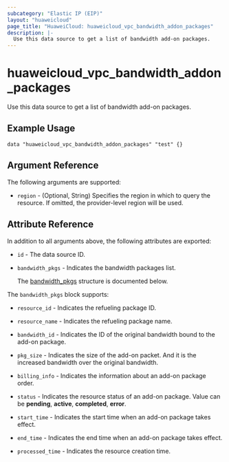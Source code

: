 ```yaml
---
subcategory: "Elastic IP (EIP)"
layout: "huaweicloud"
page_title: "HuaweiCloud: huaweicloud_vpc_bandwidth_addon_packages"
description: |-
  Use this data source to get a list of bandwidth add-on packages.
---
```


# huaweicloud_vpc_bandwidth_addon_packages

Use this data source to get a list of bandwidth add-on packages.

## Example Usage

```hcl
data "huaweicloud_vpc_bandwidth_addon_packages" "test" {}
```

## Argument Reference

The following arguments are supported:

* `region` - (Optional, String) Specifies the region in which to query the resource.
  If omitted, the provider-level region will be used.

## Attribute Reference

In addition to all arguments above, the following attributes are exported:

* `id` - The data source ID.

* `bandwidth_pkgs` - Indicates the bandwidth packages list.

  The [bandwidth_pkgs](#bandwidth_pkgs_struct) structure is documented below.

<a name="bandwidth_pkgs_struct"></a>
The `bandwidth_pkgs` block supports:

* `resource_id` - Indicates the refueling package ID.

* `resource_name` - Indicates the refueling package name.

* `bandwidth_id` - Indicates the  ID of the original bandwidth bound to the add-on package.

* `pkg_size` - Indicates the size of the add-on packet.
  And it is the increased bandwidth over the original bandwidth.

* `billing_info` - Indicates the information about an add-on package order.

* `status` - Indicates the resource status of an add-on package.
  Value can be **pending**, **active**, **completed**, **error**.

* `start_time` - Indicates the start time when an add-on package takes effect.

* `end_time` - Indicates the end time when an add-on package takes effect.

* `processed_time` - Indicates the resource creation time.
